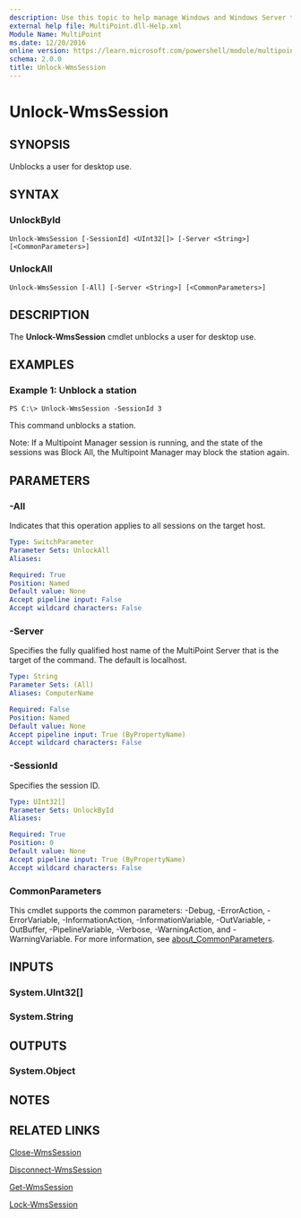 ```yaml
---
description: Use this topic to help manage Windows and Windows Server technologies with Windows PowerShell.
external help file: MultiPoint.dll-Help.xml
Module Name: MultiPoint
ms.date: 12/20/2016
online version: https://learn.microsoft.com/powershell/module/multipoint/unlock-wmssession?view=windowsserver2025-ps&wt.mc_id=ps-gethelp
schema: 2.0.0
title: Unlock-WmsSession
---
```


# Unlock-WmsSession

## SYNOPSIS
Unblocks a user for desktop use.

## SYNTAX

### UnlockById
```
Unlock-WmsSession [-SessionId] <UInt32[]> [-Server <String>] [<CommonParameters>]
```

### UnlockAll
```
Unlock-WmsSession [-All] [-Server <String>] [<CommonParameters>]
```

## DESCRIPTION
The **Unlock-WmsSession** cmdlet unblocks a user for desktop use.

## EXAMPLES

### Example 1: Unblock a station
```
PS C:\> Unlock-WmsSession -SessionId 3
```

This command unblocks a station.

Note: If a Multipoint Manager session is running, and the state of the sessions was Block All, the Multipoint Manager may block the station again.

## PARAMETERS

### -All
Indicates that this operation applies to all sessions on the target host.

```yaml
Type: SwitchParameter
Parameter Sets: UnlockAll
Aliases:

Required: True
Position: Named
Default value: None
Accept pipeline input: False
Accept wildcard characters: False
```

### -Server
Specifies the fully qualified host name of the MultiPoint Server that is the target of the command.
The default is localhost.

```yaml
Type: String
Parameter Sets: (All)
Aliases: ComputerName

Required: False
Position: Named
Default value: None
Accept pipeline input: True (ByPropertyName)
Accept wildcard characters: False
```

### -SessionId
Specifies the session ID.

```yaml
Type: UInt32[]
Parameter Sets: UnlockById
Aliases:

Required: True
Position: 0
Default value: None
Accept pipeline input: True (ByPropertyName)
Accept wildcard characters: False
```

### CommonParameters
This cmdlet supports the common parameters: -Debug, -ErrorAction, -ErrorVariable, -InformationAction, -InformationVariable, -OutVariable, -OutBuffer, -PipelineVariable, -Verbose, -WarningAction, and -WarningVariable. For more information, see [about_CommonParameters](https://go.microsoft.com/fwlink/?LinkID=113216).

## INPUTS

### System.UInt32[]

### System.String

## OUTPUTS

### System.Object

## NOTES

## RELATED LINKS

[Close-WmsSession](./Close-WmsSession.md)

[Disconnect-WmsSession](./Disconnect-WmsSession.md)

[Get-WmsSession](./Get-WmsSession.md)

[Lock-WmsSession](./Lock-WmsSession.md)

